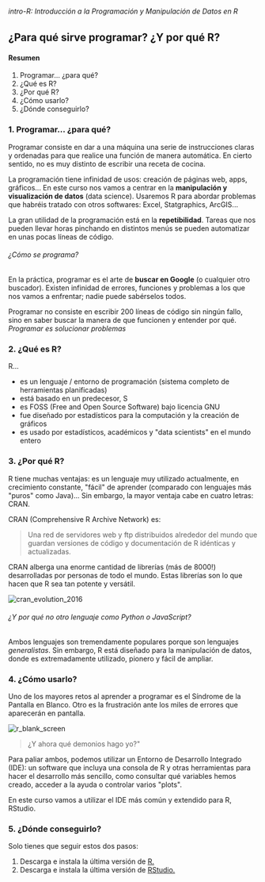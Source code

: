 ###### intro-R: Introducción a la Programación y Manipulación de Datos en R

## ¿Para qué sirve programar? ¿Y por qué R?

#### Resumen

1. Programar... ¿para qué?
2. ¿Qué es R?
3. ¿Por qué R?
4. ¿Cómo usarlo?
5. ¿Dónde conseguirlo?

### 1. Programar... ¿para qué?

Programar consiste en dar a una máquina una serie de instrucciones claras y ordenadas para que realice una función de manera automática. En cierto sentido, no es muy distinto de escribir una receta de cocina.

La programación tiene infinidad de usos: creación de páginas web, apps, gráficos... En este curso nos vamos a centrar en la **manipulación y visualización de datos** (data science). Usaremos R para abordar problemas que habréis tratado con otros softwares: Excel, Statgraphics, ArcGIS...

La gran utilidad de la programación está en la **repetibilidad**. Tareas que nos pueden llevar horas pinchando en distintos menús se pueden automatizar en unas pocas líneas de código.

###### ¿Cómo se programa?

En la práctica, programar es el arte de **buscar en Google** (o cualquier otro buscador). Existen infinidad de errores, funciones y problemas a los que nos vamos a enfrentar; nadie puede sabérselos todos.

Programar no consiste en escribir 200 líneas de código sin ningún fallo, sino en saber buscar la manera de que funcionen y entender por qué. *Programar es solucionar problemas*

### 2. ¿Qué es R?

R...

- es un lenguaje / entorno de programación (sistema completo de herramientas planificadas)
- está basado en un predecesor, S
- es FOSS (Free and Open Source Software) bajo licencia GNU
- fue diseñado por estadísticos para la computación y la creación de gráficos
- es usado por estadísticos, académicos y "data scientists" en el mundo entero

### 3. ¿Por qué R?

R tiene muchas ventajas: es un lenguaje muy utilizado actualmente, en crecimiento constante, "fácil" de aprender (comparado con lenguajes más "puros" como Java)... Sin embargo, la mayor ventaja cabe en cuatro letras: CRAN.

CRAN (Comprehensive R Archive Network) es:

> Una red de servidores web y ftp distribuidos alrededor del mundo que guardan versiones de código y documentación de R idénticas y actualizadas.

CRAN alberga una enorme cantidad de librerías (más de 8000!) desarrolladas por personas de todo el mundo. Estas librerías son lo que hacen que R sea tan potente y versátil.

![cran_evolution_2016](https://user-images.githubusercontent.com/19406854/36206029-2f7224f8-1191-11e8-847b-d6e960ec2e2c.png)

###### ¿Y por qué no otro lenguaje como Python o JavaScript?

Ambos lenguajes son tremendamente populares porque son lenguajes _generalistas_. Sin embargo, R está diseñado para la manipulación de datos, donde es extremadamente utilizado, pionero y fácil de ampliar.

### 4. ¿Cómo usarlo?

Uno de los mayores retos al aprender a programar es el Síndrome de la Pantalla en Blanco. Otro es la frustración ante los miles de errores que aparecerán en pantalla. 

![r_blank_screen](https://user-images.githubusercontent.com/19406854/36206031-2fab035e-1191-11e8-9715-b95e624d2280.png)

> ¿Y ahora qué demonios hago yo?"

Para paliar ambos, podemos utilizar un Entorno de Desarrollo Integrado (IDE): un software que incluya una consola de R y otras herramientas para hacer el desarrollo más sencillo, como consultar qué variables hemos creado, acceder a la ayuda o controlar varios "plots".

En este curso vamos a utilizar el IDE más común y extendido para R, RStudio.

### 5. ¿Dónde conseguirlo?

Solo tienes que seguir estos dos pasos:

1. Descarga e instala la última versión de [R.](https://cran.rstudio.com/)
2. Descarga e instala la última versión de [RStudio.](https://www.rstudio.com/products/rstudio/download/#download)
